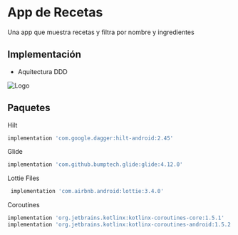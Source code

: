 
# App de Recetas

Una app que muestra recetas y filtra por nombre y ingredientes

## Implementación

- Aquitectura DDD 

![Logo](https://qiita-user-contents.imgix.net/https%3A%2F%2Fqiita-image-store.s3.amazonaws.com%2F0%2F129872%2F350a6331-eb4a-002b-a217-15b3bc8c0bf0.jpeg?ixlib=rb-4.0.0&auto=format&gif-q=60&q=75&s=a03fccda750b7635a921ef461c5e1f75)


## Paquetes

Hilt
```bash
implementation 'com.google.dagger:hilt-android:2.45'
```
Glide
```bash
implementation 'com.github.bumptech.glide:glide:4.12.0'
```
Lottie Files
```bash
 implementation 'com.airbnb.android:lottie:3.4.0'
```
Coroutines
```bash
implementation 'org.jetbrains.kotlinx:kotlinx-coroutines-core:1.5.1'
implementation 'org.jetbrains.kotlinx:kotlinx-coroutines-android:1.5.2'
```
